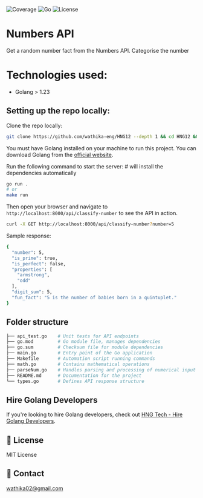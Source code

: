 ![Coverage](https://img.shields.io/badge/coverage-80%25-green)
![Go](https://img.shields.io/badge/Go-1.23-blue)
![License](https://img.shields.io/badge/license-MIT-green)

# Numbers API
Get a random number fact from the Numbers API.
Categorise the number

# Technologies used:
- Golang > 1.23

## Setting up the repo locally:

Clone the repo locally:
```bash
git clone https://github.com/wathika-eng/HNG12 --depth 1 && cd HNG12 && git -b numbers-api
```
You must have Golang installed on your machine to run this project. You can download Golang from the [official website](https://golang.org/dl/).


Run the following command to start the server: # will install the dependencies automatically
```bash
go run .
# or
make run
```

Then open your browser and navigate to `http://localhost:8000/api/classify-number` to see the API in action.
```bash
curl -X GET http://localhost:8000/api/classify-number?number=5
```

Sample response:
```bash
{
  "number": 5,
  "is_prime": true,
  "is_perfect": false,
  "properties": [
    "armstrong",
    "odd"
  ],
  "digit_sum": 5,
  "fun_fact": "5 is the number of babies born in a quintuplet."
}
```

## Folder structure

```bash
├── api_test.go    # Unit tests for API endpoints
├── go.mod         # Go module file, manages dependencies
├── go.sum         # Checksum file for module dependencies
├── main.go        # Entry point of the Go application
├── Makefile       # Automation script running commands
├── math.go        # Contains mathematical operations
├── parseNum.go    # Handles parsing and processing of numerical input
├── README.md      # Documentation for the project
└── types.go       # Defines API response structure

```

## Hire Golang Developers

If you're looking to hire Golang developers, check out [HNG Tech - Hire Golang Developers](https://hng.tech/hire/golang-developers).

## 📝 License
MIT License

## 📢 Contact
wathika02@gmail.com
